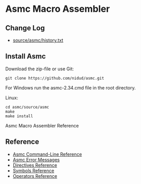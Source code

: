 # Asmc Macro Assembler

## Change Log
- [source/asmc/history.txt](source/asmc/history.txt)

## Install Asmc

Download the zip-file or use Git:

    git clone https://github.com/nidud/asmc.git

For Windows run the asmc-2.34.cmd file in the root directory.

Linux:

    cd asmc/source/asmc
    make
    make install


Asmc Macro Assembler Reference

## Reference

- [Asmc Command-Line Reference](doc/command.md)
- [Asmc Error Messages](doc/error.md)
- [Directives Reference](doc/directive.md)
- [Symbols Reference](doc/symbols.md)
- [Operators Reference](doc/operators.md)


